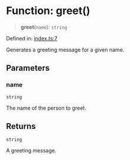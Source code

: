 # Function: greet()

> **greet**(`name`): `string`

Defined in:
[index.ts:7](https://github.com/The-Node-Forge/simple-web-scraper/blob/7ef16a4e75648007e2db8a20664c1fe88e3fe7b0/src/index.ts#L7)

Generates a greeting message for a given name.

## Parameters

### name

`string`

The name of the person to greet.

## Returns

`string`

A greeting message.
